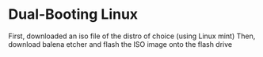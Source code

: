 # Dual-Booting Linux

First, downloaded an iso file of the distro of choice (using Linux mint)
Then, download balena etcher and flash the ISO image onto the flash drive
